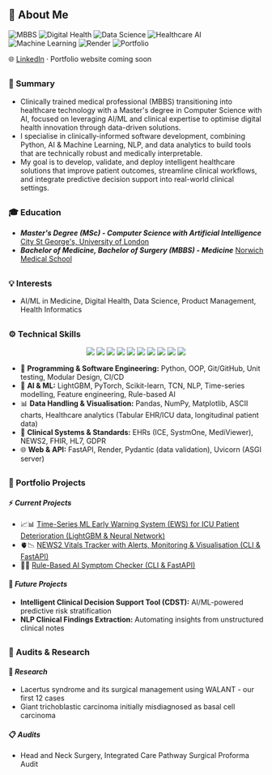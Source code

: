 ## 👤 About Me
![MBBS](https://img.shields.io/badge/MBBS-Clinical%20Expert-yellow) 
![Digital Health](https://img.shields.io/badge/Digital%20Health-Clinical%20Data%20%26%20Analytics-red) 
![Data Science](https://img.shields.io/badge/Data%20Science-Pandas%20%26%20NumPy-blue) 
![Healthcare AI](https://img.shields.io/badge/Healthcare%20AI-Predictive%20Models-orange) 
![Machine Learning](https://img.shields.io/badge/Machine%20Learning-Time%20Series%20&%20Neural%20Networks-ff69b4) 
![Render](https://img.shields.io/badge/Deployment-Render-purple)
![Portfolio](https://img.shields.io/badge/Portfolio-Clinician%20Technologist-success)

🌐 [LinkedIn](https://www.linkedin.com/in/simonyip22/) · Portfolio website coming soon
##
### 📝 Summary
- Clinically trained medical professional (MBBS) transitioning into healthcare technology with a Master's degree in Computer Science with AI, focused on leveraging AI/ML and clinical expertise to optimise digital health innovation through data-driven solutions. 
- I specialise in clinically-informed software development, combining Python, AI & Machine Learning, NLP, and data analytics to build tools that are technically robust and medically interpretable.
- My goal is to develop, validate, and deploy intelligent healthcare solutions that improve patient outcomes, streamline clinical workflows, and integrate predictive decision support into real-world clinical settings. 
##
### 🎓 Education
- **_Master's Degree (MSc) - Computer Science with Artificial Intelligence_** [City St George's, University of London](https://www.citystgeorges.ac.uk)
- **_Bachelor of Medicine, Bachelor of Surgery (MBBS) - Medicine_** [Norwich Medical School](https://www.uea.ac.uk/about/norwich-medical-school)
##
### 💡 Interests
- AI/ML in Medicine, Digital Health, Data Science, Product Management, Health Informatics
##
### ⚙️ Technical Skills

<p align="center">
  <img src="https://skillicons.dev/icons?i=python" />
  <img src="https://skillicons.dev/icons?i=ai" />
  <img src="https://skillicons.dev/icons?i=pytorch" />
  <img src="https://skillicons.dev/icons?i=sklearn" />
  <img src="https://skillicons.dev/icons?i=git" />
  <img src="https://skillicons.dev/icons?i=github" />
  <img src="https://skillicons.dev/icons?i=fastapi" />
  <img src="https://skillicons.dev/icons?i=vscode" />
  <img src="https://skillicons.dev/icons?i=notion" />
  <img src="https://skillicons.dev/icons?i=heroku" />
</p>

- 💾 **Programming & Software Engineering:** Python, OOP, Git/GitHub, Unit testing, Modular Design, CI/CD  
- 🤖 **AI & ML:** LightGBM, PyTorch, Scikit-learn, TCN, NLP, Time-series modelling, Feature engineering, Rule-based AI
- 📊 **Data Handling & Visualisation:** Pandas, NumPy, Matplotlib, ASCII charts, Healthcare analytics (Tabular EHR/ICU data, longitudinal patient data)
- 🏥 **Clinical Systems & Standards:** EHRs (ICE, SystmOne, MediViewer), NEWS2, FHIR, HL7, GDPR
- 🌐 **Web & API:** FastAPI, Render, Pydantic (data validation), Uvicorn (ASGI server)
##
### 🚀 Portfolio Projects
#### ⚡ _Current Projects_
- 📈📊 [Time-Series ML Early Warning System (EWS) for ICU Patient Deterioration (LightGBM & Neural Network)](https://github.com/SimonYip22/EWS-Predictive-Dashboard)
- 🫀📉 [NEWS2 Vitals Tracker with Alerts, Monitoring & Visualisation (CLI & FastAPI)](https://github.com/SimonYip22/Vitals-Tracker-CLI)
- 🧠🤖 [Rule-Based AI Symptom Checker (CLI & FastAPI)](https://github.com/SimonYip22/AI-Symptom-Checker)
#### 🔮 _Future Projects_
- **Intelligent Clinical Decision Support Tool (CDST):** AI/ML-powered predictive risk stratification  
- **NLP Clinical Findings Extraction:** Automating insights from unstructured clinical notes  
##
### 🔬 Audits & Research
#### 📂 _Research_
- Lacertus syndrome and its surgical management using WALANT - our first 12 cases
- Giant trichoblastic carcinoma initially misdiagnosed as basal cell carcinoma
#### 📋 _Audits_
- Head and Neck Surgery, Integrated Care Pathway Surgical Proforma Audit

##
<!--
## 🎖️ Featured Projects

### 🫀📉 NEWS2 Vitals Tracker with Alerts, Monitoring & visualisation (CLI & FastAPI)
[GitHub Repo](https://github.com/SimonYip22/Vitals-Tracker-CLI) | [Live API](https://vitals-tracker-cli.onrender.com/docs)

A **Python-based CLI & FastAPI tool** for **multi-patient vitals monitoring**, **real-time NEWS2 scoring**, tiered clinical alerts, and trend visualisation (ASCII & Matplotlib). Designed with **clinically-informed logic**, GDPR-compliant patient management, and longitudinal tracking.  

Supports clinicians in real-time monitoring, reduces risk of missed deterioration, and can integrate into hospital EHRs.

**Highlights:**
- 🏥 Clinically-informed input handling for patient vitals with validation  
- 📊 **Full vitals capture**: BP, HR, RR, Temp, O₂ sats, Level of Consciousness  
- 🚨 Tiered NEWS2 scoring and alerts aligned with **clinical decision thresholds** (Normal → Mild → Moderate → Severe)
- 💻 **Dual interface**: **Command-line tool** + **FastAPI JSON API (live on Render)** 
- ❓ Patient ID anonymisation for GDPR-compliant longitudinal multi-patient tracking
- 🔄 **Continuous Integration (GitHub Actions)** validates API endpoints weekly and on push
- 📈 Portfolio-ready trend visualisation with ASCII charts and **Matplotlib plots**  
- 🧩 Modular architecture supporting **future AI/ML predictive extensions**  

**Workflow Overview:**  

![Vitals Tracker Flowchart](vitals-tracker-flowchart.png)
*Figure 2: CLI & API patient vitals tracking workflow with NEWS2 scoring, alert logic, and trend visualisation.*

**Example Matplotlib Plot:**  

![Vitals Tracker Matplotlib Plot](vitals-tracker-matplotlib.png)
*Figure 3: Dual-axis Matplotlib plot of patient vitals over time with NEWS2 scores. Clinically-informed alerts are highlighted, demonstrating portfolio-ready visualisation and interpretation.*

##

### 🧠🤖 Rule-Based AI Symptom Checker (CLI & FastAPI)
[GitHub Repo](https://github.com/SimonYip22/AI-Symptom-Checker) | [Live API](https://ai-symptom-checker-5rfb.onrender.com)

A **Python-based, rule-driven AI symptom checker** that leverages clinical reasoning to interpret patient-reported symptoms and rank potential conditions. Users can interact via a **command-line interface (CLI)** or a **FastAPI-based JSON API (v2)**, making the tool both scriptable and deployable for web integration.

Unlike generic AI tools, this project encodes **doctor-level clinical reasoning**, where condition-symptom mappings, input normalisation and formula-weighted scoring reflect real-world clinical prioritisation.

**Highlights:**
- 🏥 Clinically-informed input handling for lay-language symptoms  
- ⚖️ Rule-based inference with **formula-weighted scoring** ensuring interpretable, relevant outputs  
- 💻 **Dual interface**: **Command-line tool** + **FastAPI JSON API (live on Render)**  
- 🔄 **Continuous Integration (GitHub Actions)** validates API endpoints weekly and on push  
- 🧩 Modular architecture, future-ready for **ML/NLP integration and frontend expansion**  

**Workflow Overview:**  

![Symptom Checker Flowchart](symptom-checker-flowchart.png)  
*Figure 1: Rule-based AI symptom checker workflow showing symptom input, weighted scoring, and top condition output with advice.*

---
-->

